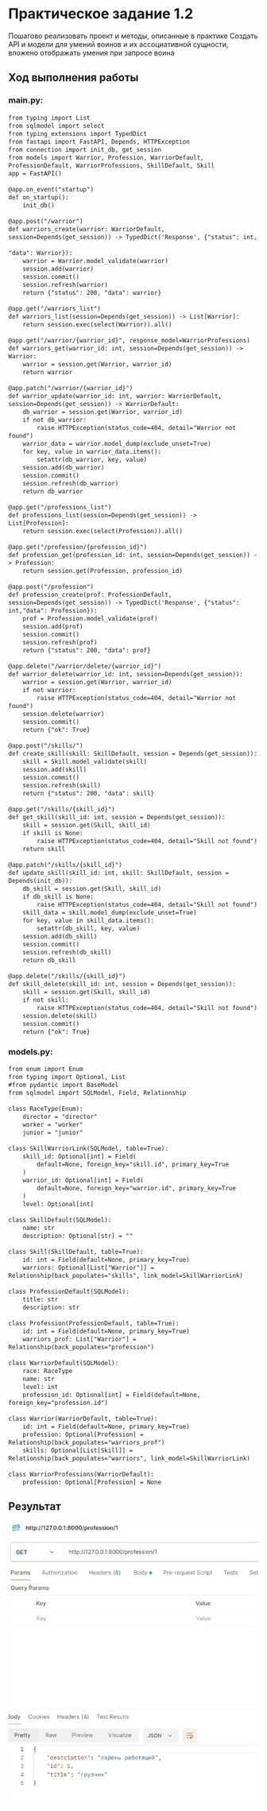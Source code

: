 # Практическое задание 1.2

Пошагово реализовать проект и методы, описанные в практике
Создать API и модели для умений воинов и их ассоциативной сущности, вложено отображать умения при запросе воина

## Ход выполнения работы

### main.py:

    from typing import List
    from sqlmodel import select
    from typing_extensions import TypedDict
    from fastapi import FastAPI, Depends, HTTPException
    from connection import init_db, get_session
    from models import Warrior, Profession, WarriorDefault, ProfessionDefault, WarriorProfessions, SkillDefault, Skill
    app = FastAPI()
    
    @app.on_event("startup")
    def on_startup():
        init_db()
    
    @app.post("/warrior")
    def warriors_create(warrior: WarriorDefault, session=Depends(get_session)) -> TypedDict('Response', {"status": int,
                                                                                                         "data": Warrior}):
        warrior = Warrior.model_validate(warrior)
        session.add(warrior)
        session.commit()
        session.refresh(warrior)
        return {"status": 200, "data": warrior}
    
    @app.get("/warriors_list")
    def warriors_list(session=Depends(get_session)) -> List[Warrior]:
        return session.exec(select(Warrior)).all()

    @app.get("/warrior/{warrior_id}", response_model=WarriorProfessions)
    def warriors_get(warrior_id: int, session=Depends(get_session)) -> Warrior:
        warrior = session.get(Warrior, warrior_id)
        return warrior
    
    @app.patch("/warrior/{warrior_id}")
    def warrior_update(warrior_id: int, warrior: WarriorDefault, session=Depends(get_session)) -> WarriorDefault:
        db_warrior = session.get(Warrior, warrior_id)
        if not db_warrior:
            raise HTTPException(status_code=404, detail="Warrior not found")
        warrior_data = warrior.model_dump(exclude_unset=True)
        for key, value in warrior_data.items():
            setattr(db_warrior, key, value)
        session.add(db_warrior)
        session.commit()
        session.refresh(db_warrior)
        return db_warrior
    
    @app.get("/professions_list")
    def professions_list(session=Depends(get_session)) -> List[Profession]:
        return session.exec(select(Profession)).all()

    @app.get("/profession/{profession_id}")
    def profession_get(profession_id: int, session=Depends(get_session)) -> Profession:
        return session.get(Profession, profession_id)

    @app.post("/profession")
    def profession_create(prof: ProfessionDefault, session=Depends(get_session)) -> TypedDict('Response', {"status": int,"data": Profession}):
        prof = Profession.model_validate(prof)
        session.add(prof)
        session.commit()
        session.refresh(prof)
        return {"status": 200, "data": prof}
    
    @app.delete("/warrior/delete/{warrior_id}")
    def warrior_delete(warrior_id: int, session=Depends(get_session)):
        warrior = session.get(Warrior, warrior_id)
        if not warrior:
            raise HTTPException(status_code=404, detail="Warrior not found")
        session.delete(warrior)
        session.commit()
        return {"ok": True}

    @app.post("/skills/")
    def create_skill(skill: SkillDefault, session = Depends(get_session)):
        skill = Skill.model_validate(skill)
        session.add(skill)
        session.commit()
        session.refresh(skill)
        return {"status": 200, "data": skill}

    @app.get("/skills/{skill_id}")
    def get_skill(skill_id: int, session = Depends(get_session)):
        skill = session.get(Skill, skill_id)
        if skill is None:
            raise HTTPException(status_code=404, detail="Skill not found")
        return skill

    @app.patch("/skills/{skill_id}")
    def update_skill(skill_id: int, skill: SkillDefault, session = Depends(init_db)):
        db_skill = session.get(Skill, skill_id)
        if db_skill is None:
            raise HTTPException(status_code=404, detail="Skill not found")
        skill_data = skill.model_dump(exclude_unset=True)
        for key, value in skill_data.items():
            setattr(db_skill, key, value)
        session.add(db_skill)
        session.commit()
        session.refresh(db_skill)
        return db_skill

    @app.delete("/skills/{skill_id}")
    def skill_delete(skill_id: int, session = Depends(get_session)):
        skill = session.get(Skill, skill_id)
        if not skill:
            raise HTTPException(status_code=404, detail="Skill not found")
        session.delete(skill)
        session.commit()
        return {"ok": True}

### models.py:

    from enum import Enum
    from typing import Optional, List
    #from pydantic import BaseModel
    from sqlmodel import SQLModel, Field, Relationship

    class RaceType(Enum):
        director = "director"
        worker = "worker"
        junior = "junior"

    class SkillWarriorLink(SQLModel, table=True):
        skill_id: Optional[int] = Field(
            default=None, foreign_key="skill.id", primary_key=True
        )
        warrior_id: Optional[int] = Field(
            default=None, foreign_key="warrior.id", primary_key=True
        )
        level: Optional[int]
    
    class SkillDefault(SQLModel):
        name: str
        description: Optional[str] = ""
    
    class Skill(SkillDefault, table=True):
        id: int = Field(default=None, primary_key=True)
        warriors: Optional[List["Warrior"]] = Relationship(back_populates="skills", link_model=SkillWarriorLink)
    
    class ProfessionDefault(SQLModel):
        title: str
        description: str

    class Profession(ProfessionDefault, table=True):
        id: int = Field(default=None, primary_key=True)
        warriors_prof: List["Warrior"] = Relationship(back_populates="profession")

    class WarriorDefault(SQLModel):
        race: RaceType
        name: str
        level: int
        profession_id: Optional[int] = Field(default=None, foreign_key="profession.id")

    class Warrior(WarriorDefault, table=True):
        id: int = Field(default=None, primary_key=True)
        profession: Optional[Profession] = Relationship(back_populates="warriors_prof")
        skills: Optional[List[Skill]] = Relationship(back_populates="warriors", link_model=SkillWarriorLink)
    
    class WarriorProfessions(WarriorDefault):
        profession: Optional[Profession] = None

## Результат

![Результат](images/20.jpg)